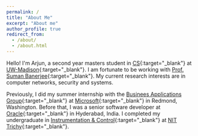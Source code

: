 ```yaml
---
permalink: /
title: "About Me"
excerpt: "About me"
author_profile: true
redirect_from: 
  - /about/
  - /about.html
---
```


Hello! I'm Arjun, a second year masters student in [CS](https://www.cs.wisc.edu/){:target="_blank"} at [UW-Madison](https://www.wisc.edu/){:target="_blank"}. I am fortunate to be working with [Prof. Suman Banerjee](http://pages.cs.wisc.edu/~suman/){:target="_blank"}. My current research interests are in computer networks, security and systems.

Previously, I did my summer internship with the [Businees Applications Group](https://dynamics.microsoft.com/en-us/microsoft-power-platform/){:target="_blank"} at [Microsoft](https://www.microsoft.com/){:target="_blank"} in Redmond, Washington. Before that, I was a senior software developer at [Oracle](https://www.oracle.com/index.html){:target="_blank"} in Hyderabad, India. I completed my undergraduate in [Instrumentation & Control](https://www.nitt.edu/home/academics/departments/ice/){:target="_blank"} at [NIT Trichy](https://www.nitt.edu/){:target="_blank"}.
